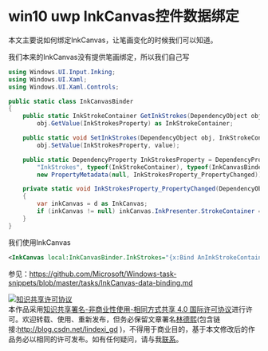 
# win10 uwp InkCanvas控件数据绑定

本文主要说如何绑定InkCanvas，让笔画变化的时候我们可以知道。

<!--more-->



<div id="toc"></div>

我们本来的InkCanvas没有提供笔画绑定，所以我们自己写

```csharp
using Windows.UI.Input.Inking;
using Windows.UI.Xaml;
using Windows.UI.Xaml.Controls;

public static class InkCanvasBinder
{
    public static InkStrokeContainer GetInkStrokes(DependencyObject obj) => 
        obj.GetValue(InkStrokesProperty) as InkStrokeContainer;

    public static void SetInkStrokes(DependencyObject obj, InkStrokeContainer value) => 
        obj.SetValue(InkStrokesProperty, value);

    public static DependencyProperty InkStrokesProperty = DependencyProperty.RegisterAttached(
        "InkStrokes", typeof(InkStrokeContainer), typeof(InkCanvasBinder),
        new PropertyMetadata(null, InkStrokesProperty_PropertyChanged));

    private static void InkStrokesProperty_PropertyChanged(DependencyObject d, DependencyPropertyChangedEventArgs e)
    {
        var inkCanvas = d as InkCanvas;
        if (inkCanvas != null) inkCanvas.InkPresenter.StrokeContainer = e.NewValue as InkStrokeContainer;
    }
}
```

我们使用InkCanvas

```xml
<InkCanvas local:InkCanvasBinder.InkStrokes="{x:Bind AnInkStrokeContainer}" />
```

参见：https://github.com/Microsoft/Windows-task-snippets/blob/master/tasks/InkCanvas-data-binding.md






<a rel="license" href="http://creativecommons.org/licenses/by-nc-sa/4.0/"><img alt="知识共享许可协议" style="border-width:0" src="https://licensebuttons.net/l/by-nc-sa/4.0/88x31.png" /></a><br />本作品采用<a rel="license" href="http://creativecommons.org/licenses/by-nc-sa/4.0/">知识共享署名-非商业性使用-相同方式共享 4.0 国际许可协议</a>进行许可。欢迎转载、使用、重新发布，但务必保留文章署名[林德熙](http://blog.csdn.net/lindexi_gd)(包含链接:http://blog.csdn.net/lindexi_gd )，不得用于商业目的，基于本文修改后的作品务必以相同的许可发布。如有任何疑问，请与我[联系](mailto:lindexi_gd@163.com)。